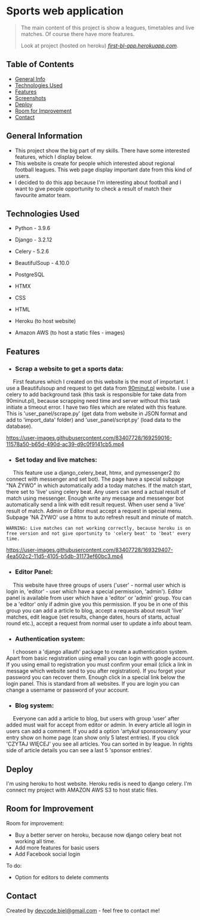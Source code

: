# Sports web application
> The main content of this project is show a leagues, timetables and live matches. Of course there have more features.
> 
> Look at project (hosted on heroku) [_first-bl-app.herokuapp.com_](https://first-bl-app.herokuapp.com/). <!-- If you have the project hosted somewhere, include the link here. -->

## Table of Contents
* [General Info](#general-information)
* [Technologies Used](#technologies-used)
* [Features](#features)
* [Screenshots](#screenshots)
* [Deploy](#deploy)
* [Room for Improvement](#room-for-improvement)
* [Contact](#contact)
<!-- * [License](#license) -->


## General Information
- This project show the big part of my skills. There have some interested features, which I display below.
- This website is create for people which interested about regional football leagues. This web page display important date from this kind of users.
- I decided to do this app because I'm interesting about football and I want to give people opportunity to check a result of match their favourite amator team.
<!-- You don't have to answer all the questions - just the ones relevant to your project. -->


## Technologies Used
- Python - 3.9.6
- Django - 3.2.12
- Celery - 5.2.6
- BeautifulSoup - 4.10.0
- PostgreSQL
- HTMX
- CSS
- HTML

- Heroku (to host website)
- Amazon AWS (to host a static files - images)

## Features
- ### Scrap a website to get a sports data:
&emsp; First features which I created on this website is the most of important. I use a Beautifulsoup and request to get data from [90minut.pl](http://www.90minut.pl/)  website. I use a celery to add background task (this task is responsible for take data from 90minut.pl), because scrapping need time and server without this task initiate a timeout error. I have two files which are related with this feature. This is 'user_panel/scrape.py' (get data from website in JSON format and add to 'import_data' folder) and 'user_panel/script.py' (load data to the database).



https://user-images.githubusercontent.com/83407728/169259016-11578a50-b65d-490d-ac39-d9c0f9141cb5.mp4


 - ### Set today and live matches:
&emsp; This feature use a django_celery_beat, htmx, and pymessenger2 (to connect with messenger and set bot). The page have a special subpage "NA ŻYWO" in which automatically add a today matches. If the match start, there set to 'live' using celery beat. Any users can send a actual result of match using messenger. Enough write any message and messenger bot automatically send a link with edit result request. When user send a 'live' result of match. Admin or Editor must accept a request in special menu. Subpage 'NA ŻYWO' use a htmx to auto refresh result and minute of match. 

    WARNING: Live matches can not working correctly, because heroku is on free version and not give oportunity to 'celery beat' to 'beat' every time.


https://user-images.githubusercontent.com/83407728/169329407-4ea502c2-11d5-4105-b5db-31173ef60bc3.mp4


 - ### Editor Panel:
&emsp; This website have three groups of users ('user' - normal user which is login in, 'editor' - user which have a special permission, 'admin'). Editor panel is available from user which have a 'editor' or 'admin' group. You can be a 'editor' only if admin give you this permission. If you be in one of this group you can add a article to blog, accept a requests about result 'live' matches, edit league (set results, change dates, hours of starts, actual round etc.), accept a request from normal user to update a info about team.

 - ### Authentication system:
 &emsp; I choosen a 'django allauth' package to create a authentication system. Apart from basic registration using email you can login with google account. If you using email to registration you must confirm your email (click a link in message which website send to you after registration). If you forget your password you can recover them. Enough click in a special link below the login panel. This is standard from all websites. If you are login you can change a username or password of your account. 
 
 - ### Blog system:
 &emsp; Everyone can add a article to blog, but users with group 'user' after added must wait for accept from editor or admin. In every article all login in users can add a comment. If you add a option 'artykuł sponsorowany' your entry show on home page (can show only 5 latest entries). If you click 'CZYTAJ WIĘCEJ' you see all articles. You can sorted in by league. In rights side of article details you can see a last 5 'sponsor entries'. 
 

## Deploy
I'm using heroku to host website. Heroku redis is need to django celery. I'm connect my project with AMAZON AWS S3 to host static files. 


## Room for Improvement

Room for improvement:
- Buy a better server on heroku, because now django celery beat not working all time.
- Add more features for basic users
- Add Facebook social login

To do:
- Option for editors to delete comments


## Contact
Created by [devcode.biel@gmail.com](devcode.biel@gmail.com) - feel free to contact me!


<!-- Optional -->
<!-- ## License -->
<!-- This project is open source and available under the [... License](). -->

<!-- You don't have to include all sections - just the one's relevant to your project -->
